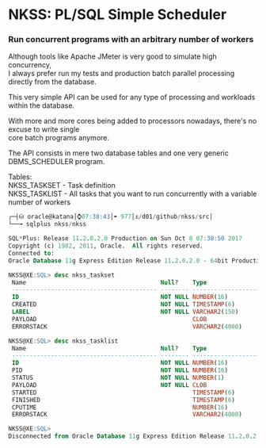 # NKSS: PL/SQL Simple Scheduler
### Run concurrent programs with an arbitrary number of workers

Although tools like Apache JMeter is very good to simulate high concurrency,  
I always prefer run my tests and production batch parallel processing directly from the database.

This very simple API can be used for any type of processing and workloads within the database.

With more and more cores being added to processors nowadays, there's no excuse to write single  
core batch programs anymore.

The API consists in mere two database tables and one very generic DBMS_SCHEDULER program.

Tables:  
NKSS_TASKSET - Task definition  
NKSS_TASKLIST - All tasks that you want to run concurrently with a variable number of workers

```sql
╭─┤⛁ oracle@katana│⌚07:38:43│☂ 977│⚓/d01/github/nkss/src│
└──╼ sqlplus nkss/nkss

SQL*Plus: Release 11.2.0.2.0 Production on Sun Oct 8 07:38:50 2017
Copyright (c) 1982, 2011, Oracle.  All rights reserved.
Connected to:
Oracle Database 11g Express Edition Release 11.2.0.2.0 - 64bit Production

NKSS@XE:SQL> desc nkss_taskset
 Name                                      Null?    Type
 ----------------------------------------- -------- ----------------------------
 ID                                        NOT NULL NUMBER(16)
 CREATED                                   NOT NULL TIMESTAMP(6)
 LABEL                                     NOT NULL VARCHAR2(150)
 PAYLOAD                                            CLOB
 ERRORSTACK                                         VARCHAR2(4000)

NKSS@XE:SQL> desc nkss_tasklist
 Name                                      Null?    Type
 ----------------------------------------- -------- ----------------------------
 ID                                        NOT NULL NUMBER(16)
 PID                                       NOT NULL NUMBER(16)
 STATUS                                    NOT NULL NUMBER(1)
 PAYLOAD                                   NOT NULL CLOB
 STARTED                                            TIMESTAMP(6)
 FINISHED                                           TIMESTAMP(6)
 CPUTIME                                            NUMBER(16)
 ERRORSTACK                                         VARCHAR2(4000)

NKSS@XE:SQL>
Disconnected from Oracle Database 11g Express Edition Release 11.2.0.2.0 - 64bit Production
```
